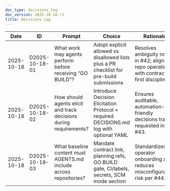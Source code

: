 ```yaml
---
doc_type: decisions_log
doc_version: 2025-10-18.r1
title: Decisions Log
---
```


| Date       | ID                | Prompt                                                               | Choice                                                                                  | Rationale                                                                                               | Linked Artifacts                                             |
| ---------- | ----------------- | -------------------------------------------------------------------- | ---------------------------------------------------------------------------------------- | -------------------------------------------------------------------------------------------------------- | ------------------------------------------------------------ |
| 2025-10-18 | D2025-10-18-01    | What work may agents perform before receiving “GO BUILD”?           | Adopt explicit allowed vs disallowed lists plus a PR checklist for pre-build submissions | Resolves ambiguity noted in #42; aligns repo operations with contract-first discipline.                  | docs/design/ENGINEERING_CONTRACT.md, issue #42               |
| 2025-10-18 | D2025-10-18-02    | How should agents elicit and track decisions during requirements?   | Introduce Decision Elicitation Protocol + required DECISIONS.md log with optional YAML   | Ensures auditable, automation-friendly decisions trail as requested in #43.                             | docs/design/ENGINEERING_CONTRACT.md, templates/…, issue #43  |
| 2025-10-18 | D2025-10-18-03    | What baseline content must AGENTS.md include across repositories?   | Mandate contract link, planning refs, GO BUILD gate, CI/labels, secrets, SCM mode section | Standardizes operator onboarding and reduces misconfiguration risk per #44.                              | docs/design/ENGINEERING_CONTRACT.md, AGENTS.md, issue #44    |
